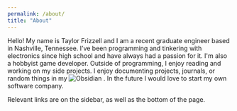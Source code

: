 ```yaml
---
permalink: /about/
title: "About"
---
```


Hello! My name is Taylor Frizzell and I am a recent graduate engineer based in Nashville, Tennessee. 
I’ve been programming and tinkering with electronics since high school and have always had a passion for it. I'm also a hobbyist game developer.
Outside of programming, I enjoy reading and working on my side projects. 
I enjoy documenting projects, journals, or random things in my ![Obsidian](https://obsidian.md/) .
In the future I would love to start my own software company. 

Relevant links are on the sidebar, as well as the bottom of the page.
